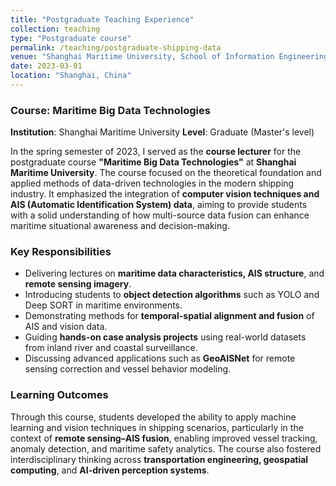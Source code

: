 ```yaml
---
title: "Postgraduate Teaching Experience"
collection: teaching
type: "Postgraduate course"
permalink: /teaching/postgraduate-shipping-data
venue: "Shanghai Maritime University, School of Information Engineering"
date: 2023-03-01
location: "Shanghai, China"
---
```


### Course: Maritime Big Data Technologies 
**Institution**: Shanghai Maritime University
**Level**: Graduate (Master's level)

In the spring semester of 2023, I served as the **course lecturer** for the postgraduate course **"Maritime Big Data Technologies"** at **Shanghai Maritime University**. The course focused on the theoretical foundation and applied methods of data-driven technologies in the modern shipping industry. It emphasized the integration of **computer vision techniques and AIS (Automatic Identification System) data**, aiming to provide students with a solid understanding of how multi-source data fusion can enhance maritime situational awareness and decision-making.

### Key Responsibilities

- Delivering lectures on **maritime data characteristics, AIS structure**, and **remote sensing imagery**.
- Introducing students to **object detection algorithms** such as YOLO and Deep SORT in maritime environments.
- Demonstrating methods for **temporal-spatial alignment and fusion** of AIS and vision data.
- Guiding **hands-on case analysis projects** using real-world datasets from inland river and coastal surveillance.
- Discussing advanced applications such as **GeoAISNet** for remote sensing correction and vessel behavior modeling.

### Learning Outcomes

Through this course, students developed the ability to apply machine learning and vision techniques in shipping scenarios, particularly in the context of **remote sensing–AIS fusion**, enabling improved vessel tracking, anomaly detection, and maritime safety analytics. The course also fostered interdisciplinary thinking across **transportation engineering, geospatial computing**, and **AI-driven perception systems**.
